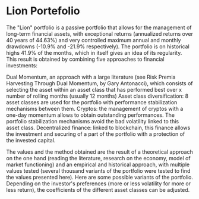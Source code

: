 # Lion Portefolio 
The "Lion" portfolio is a passive portfolio that allows for the management of long-term financial assets, with exceptional returns (annualized returns over 40 years of 44.63%) and very controlled maximum annual and monthly drawdowns (-10.9% and -21.9% respectively). The portfolio is on historical highs 41.9% of the months, which in itself gives an idea of its regularity. This result is obtained by combining five approaches to financial investments: 

Dual Momentum, an approach with a large literature (see Risk Premia Harvesting Through Dual Momentum, by Gary Antonacci), which consists of selecting the asset within an asset class that has performed best over x number of rolling months (usually 12 months)
Asset class diversification: 8 asset classes are used for the portfolio with performance stabilization mechanisms between them. 
Cryptos: the management of cryptos with a one-day momentum allows to obtain outstanding performances. The portfolio stabilization mechanisms avoid the bad volatility linked to this asset class. 
Decentralized finance: linked to blockchain, this finance allows the investment and securing of a part of the portfolio with a protection of the invested capital. 

The values and the method obtained are the result of a theoretical approach on the one hand (reading the literature, research on the economy, model of market functioning) and an empirical and historical approach, with multiple values tested (several thousand variants of the portfolio were tested to find the values presented here). Here are some possible variants of the portfolio. Depending on the investor's preferences (more or less volatility for more or less return), the coefficients of the different asset classes can be adjusted. 
